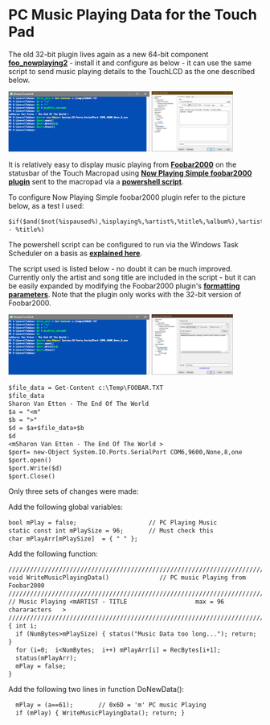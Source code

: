 # PC Music Playing Data for the Touch Pad

The old 32-bit plugin lives again as a  new 64-bit component [**foo_nowplaying2**](https://github.com/foxx1337/foo_nowplaying2) - install it and configure as below - it can use the same script to send music playing details to the TouchLCD as the one described below.

<p align="left">
<img src="images/PowerShellSession.jpg" height="120" /> 
<img src="images/foo_nowplaying2.png" height="120" />
</p>

It is relatively easy to display music playing from [**Foobar2000**](https://www.foobar2000.org/) on the statusbar of the Touch Macropad using [**Now Playing Simple foobar2000 plugin**](https://web.archive.org/web/20200201202714/https://skipyrich.com/wiki/Foobar2000:Now_Playing_Simple) sent to the macropad via a [**powershell script**](https://github.com/TobiasVanDyk/Pico-MCU-from-Raspberry-Pi/blob/main/MacropadFoobarPlaying/PowerShellSession.txt).

To configure Now Playing Simple foobar2000 plugin refer to the picture below, as a test I used:
``` 
$if($and($not(%ispaused%),%isplaying%,%artist%,%title%,%album%),%artist% - %title%)
``` 

The powershell script can be configured to run via the Windows Task Scheduler on a basis as [**explained here**](https://www.partitionwizard.com/partitionmanager/automate-powershell-scripts.html). 

The script used is listed below - no doubt it can be much improved. Currently only the artist and song title are included in the script - but it can be easily expanded by modifying the Foobar2000 plugin's [**formatting parameters**](https://wiki.hydrogenaud.io/index.php?title=Foobar2000:Titleformat_Reference). Note that the plugin only works with the 32-bit version of Foobar2000.

<p align="left">
<img src="images/PowerShellSession.jpg" height="120" /> 
<img src="images/Foobar2000.jpg" height="120" />
</p>

```
$file_data = Get-Content c:\Temp\FOOBAR.TXT
$file_data
Sharon Van Etten - The End Of The World
$a = "<m"
$b = ">"
$d = $a+$file_data+$b
$d
<mSharon Van Etten - The End Of The World >
$port= new-Object System.IO.Ports.SerialPort COM6,9600,None,8,one
$port.open()
$port.Write($d)
$port.Close()
``` 

Only three sets of changes were made:

Add the following global variables:
``` 
bool mPlay = false;                    // PC Playing Music
static const int mPlaySize = 96;       // Must check this
char mPlayArr[mPlaySize]  = { " " };  
``` 

Add the following function:
``` 
/////////////////////////////////////////////////////////////////////////////
void WriteMusicPlayingData()              // PC music Playing from Foobar2000
/////////////////////////////////////////////////////////////////////////////
// Music Playing <mARTIST - TITLE                   max = 96 chararacters   >
///////////////////////////////////////////////////////////////////////////// 
{ int i; 
  if (NumBytes>mPlaySize) { status("Music Data too long..."); return; }               
  for (i=0;  i<NumBytes;  i++) mPlayArr[i] = RecBytes[i+1];                   
  status(mPlayArr); 
  mPlay = false; 
}
``` 

Add the following two lines in function DoNewData():
``` 
  mPlay = (a==61);       // 0x6D = 'm' PC music Playing
  if (mPlay) { WriteMusicPlayingData(); return; }
``` 


